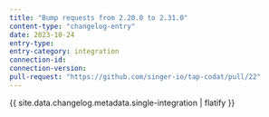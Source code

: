 ```yaml
---
title: "Bump requests from 2.20.0 to 2.31.0"
content-type: "changelog-entry"
date: 2023-10-24
entry-type: 
entry-category: integration
connection-id: 
connection-version: 
pull-request: "https://github.com/singer-io/tap-codat/pull/22"
---
```

{{ site.data.changelog.metadata.single-integration | flatify }}